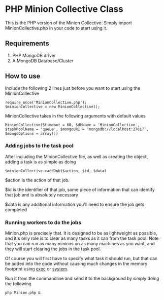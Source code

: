 # PHP Minion Collective Class

This is the PHP version of the Minion Collective. Simply import MinionCollective.php in your code to start using it.

## Requirements

1. PHP MongoDB driver
2. A MongoDB Database/Cluster

## How to use

Include the following 2 lines just before you want to start using the MinionCollective

    require_once('MinionCollective.php');
    $minionCollective = new MinionCollective();

MinionCollective takes in the following arguments with default values

    MinionCollective($timeout = 60, $dbName = 'MinionCollective', $taskPoolName = 'queue', $mongoURI = 'mongodb://localhost:27017', $mongoOptions = array())

### Adding jobs to the task pool

After including the MinionCollective file, as well as creating the object, adding a task is as simple as doing

    $minionCollective->addJob($action, $id, $data)

$action is the action of that job.

$id is the identifier of that job, some piece of information that can identify that job and is absolutely necessary

$data is any additional information you'll need to ensure the job gets completed

### Running workers to do the jobs

Minion.php is precisely that. It is designed to be as lightweight as possible, and it's only role is to clear as many tasks as it can from the task pool. Note that you can run as many minions on as many machines as you want, and they will start clearing the jobs in the task pool.

Of course you will first have to specify what task it should run, but that can be added into the code without causing much changes in the memory footprint using [exec](http://www.php.net/manual/en/function.exec.php) or [system](http://php.net/manual/en/function.system.php).

Run it from the commandline and send it to the background by simply doing the following

    php Minion.php &